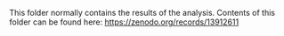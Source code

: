 This folder normally contains the results of the analysis. Contents of this folder can be found here:
https://zenodo.org/records/13912611